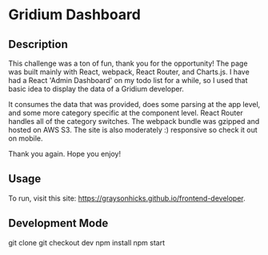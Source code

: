# Gridium Dashboard

## Description

This challenge was a ton of fun, thank you for the opportunity! The page was built mainly with React, webpack, React Router, and Charts.js. I have had a React 'Admin Dashboard' on my todo list for a while, so I used that basic idea to display the data of a Gridium developer.

It consumes the data that was provided, does some parsing at the app level, and some more category specific at the component level. React Router handles all of the category switches. The webpack bundle was gzipped and hosted on AWS S3. The site is also moderately :) responsive so check it out on mobile.

Thank you again. Hope you enjoy!

## Usage

To run, visit this site: https://graysonhicks.github.io/frontend-developer.

## Development Mode

git clone
git checkout dev
npm install
npm start
